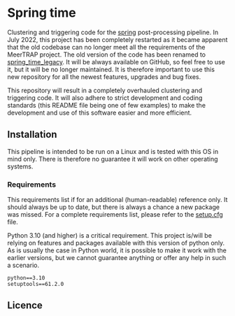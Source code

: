 # Spring time

Clustering and triggering code for the
[spring](https://github.com/mmalenta/spring) post-processing pipeline.
In July 2022, this project has been completely restarted as it
became apparent that the old codebase can no longer meet all the
requirements of the MeerTRAP project. The old version of the code
has been renamed to
[spring_time_legacy](https://github.com/mmalenta/spring_time_legacy).
It will be always available on GitHub, so feel free to use it, but it
will be no longer maintained. It is therefore important to use this
new repository for all the newest features, upgrades and bug fixes.

This repository will result in a completely overhauled
clustering and triggering code. It will also adhere to strict development
and coding standards (this README file being one of few examples)
to make the development and use of this software easier and more efficient.

## Installation

This pipeline is intended to be run on a Linux and is tested with this OS
in mind only. There is therefore no guarantee it will work on other operating
systems.

### Requirements

This requirements list if for an additional (human-readable) reference only.
It should always be up to date, but there is always a chance a new package
was missed. For a complete requirements list, please refer to the
[setup.cfg](setup.cfg) file.

Python 3.10 (and higher) is a critical requirement. This project is/will be
relying on features and packages available with this version of python only.
As is usually the case in Python world, it is possible to make it work with
the earlier versions, but we cannot guarantee anything or offer any help
in such a scenario.

```text
python==3.10
setuptools==61.2.0
```

## Licence

